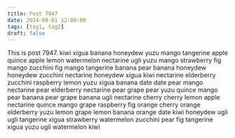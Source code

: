 ```yaml
---
title: Post 7947
date: 2024-09-01 12:00:00
tags: [tag1, tag2]
draft: false
---
```

This is post 7947.
kiwi
xigua
banana
honeydew
yuzu
mango
tangerine
apple
quince
apple
lemon
watermelon
nectarine
ugli
yuzu
mango
strawberry
fig
mango
zucchini
fig
mango
tangerine
banana
pear
banana
honeydew
honeydew
zucchini
nectarine
honeydew
xigua
kiwi
nectarine
elderberry
zucchini
raspberry
lemon
yuzu
xigua
banana
date
date
pear
mango
nectarine
pear
elderberry
nectarine
pear
grape
pear
yuzu
quince
mango
pear
banana
pear
grape
banana
ugli
nectarine
cherry
cherry
lemon
apple
nectarine
quince
mango
grape
raspberry
fig
orange
cherry
orange
elderberry
yuzu
lemon
grape
lemon
banana
orange
date
kiwi
honeydew
ugli
ugli
tangerine
xigua
strawberry
watermelon
zucchini
pear
fig
tangerine
xigua
yuzu
ugli
watermelon
kiwi
